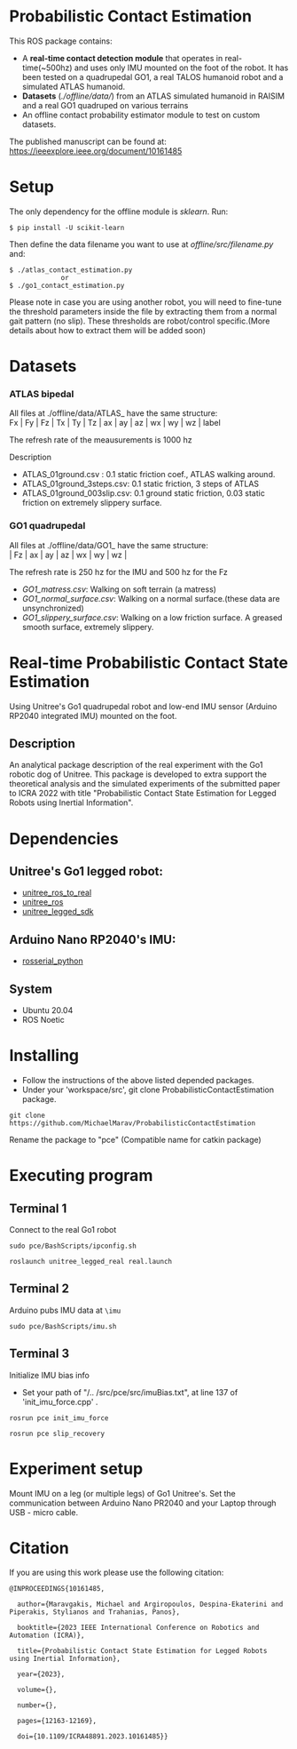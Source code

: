 # Probabilistic Contact Estimation

This ROS package contains:

* A **real-time contact detection module** that operates in real-time(~500hz) and uses only IMU mounted on the foot of the robot. It has been tested on a quadrupedal GO1, a real TALOS humanoid robot and a simulated ATLAS humanoid. 
* **Datasets**  (*./offline/data/*) from an ATLAS simulated humanoid in RAISIM and a real GO1 quadruped on various terrains
* An offline contact probability estimator module to test on custom datasets.

The published manuscript can be found at: 
https://ieeexplore.ieee.org/document/10161485
# Setup
The only dependency for the offline module is *sklearn*. Run:
```
$ pip install -U scikit-learn
```
Then define the data filename you want to use at *offline/src/filename.py* and:
```
$ ./atlas_contact_estimation.py
             or 
$ ./go1_contact_estimation.py
```
Please note in case you are using another robot, you  will need to fine-tune the threshold parameters inside the file by extracting them from a normal gait pattern (no slip). These thresholds are robot/control specific.(More details about how to extract them will be added soon)

# Datasets
### **ATLAS bipedal**
All files at ./offline/data/ATLAS_ have the same structure: \
Fx | Fy |  Fz | Tx | Ty | Tz | ax | ay | az | wx | wy | wz | label

The refresh rate of the meausurements is 1000 hz

Description
* ATLAS_01ground.csv : 0.1 static friction coef., ATLAS walking around. 
* ATLAS_01ground_3steps.csv: 0.1 static friction, 3 steps of ATLAS
* ATLAS_01ground_003slip.csv: 0.1 ground static friction, 0.03 static friction on extremely slippery surface.

### **GO1 quadrupedal**
All files at ./offline/data/GO1_ have the same structure: \
| Fz | ax | ay | az | wx | wy | wz | 

The refresh rate is 250 hz for the IMU and 500 hz for the Fz 

* *GO1_matress.csv*: Walking on soft terrain (a matress)
* *GO1_normal_surface.csv*: Walking on a normal surface.(these data are unsynchronized)
* *GO1_slippery_surface.csv*: Walking on a low friction surface. A greased smooth surface, extremely slippery.


#  Real-time Probabilistic Contact State Estimation 

Using Unitree's Go1 quadrupedal robot and low-end IMU sensor (Arduino RP2040 integrated IMU) mounted on the foot.

## Description

An analytical package description of the real experiment with the Go1 robotic dog of Unitree. This package is developed to extra support the theoretical analysis and the simulated experiments of the submitted paper to ICRA 2022 with title "Probabilistic Contact State Estimation for Legged Robots using Inertial Information". 


# Dependencies
## Unitree's Go1 legged robot:

*  [unitree_ros_to_real](https://github.com/unitreerobotics/unitree_ros_to_real)
* [unitree\_ros](https://github.com/unitreerobotics/unitree_ros)
* [unitree_legged_sdk](https://github.com/unitreerobotics/unitree_legged_sdk)
## Arduino Nano RP2040's IMU:
* [rosserial_python](http://wiki.ros.org/rosserial_python)

##  System 
*  Ubuntu 20.04
* ROS Noetic

# Installing

* Follow the instructions of the above listed depended packages.
* Under your 'workspace/src', git clone ProbabilisticContactEstimation package.
```
git clone https://github.com/MichaelMarav/ProbabilisticContactEstimation
```
Rename the package to "pce" (Compatible name for catkin package)
# Executing program

## Terminal 1
Connect to the real Go1 robot
```
sudo pce/BashScripts/ipconfig.sh
```
```
roslaunch unitree_legged_real real.launch
```
## Terminal 2
Arduino pubs IMU data at ```\imu```
```
sudo pce/BashScripts/imu.sh
```

## Terminal 3
Initialize IMU bias info 
* Set your path of "/.. /src/pce/src/imuBias.txt", at line 137 of 'init_imu_force.cpp' .
```
rosrun pce init_imu_force
```
```
rosrun pce slip_recovery
```
# Experiment setup

Mount IMU on a leg (or multiple legs) of Go1 Unitree's. Set the communication between Arduino Nano PR2040 and your Laptop through USB - micro cable. 

# Citation
If you are using this work please use the following citation:
```
@INPROCEEDINGS{10161485,

  author={Maravgakis, Michael and Argiropoulos, Despina-Ekaterini and Piperakis, Stylianos and Trahanias, Panos},

  booktitle={2023 IEEE International Conference on Robotics and Automation (ICRA)}, 

  title={Probabilistic Contact State Estimation for Legged Robots using Inertial Information}, 

  year={2023},

  volume={},

  number={},

  pages={12163-12169},

  doi={10.1109/ICRA48891.2023.10161485}}

```
